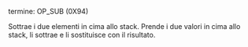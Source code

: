 termine: OP_SUB (0X94)

Sottrae i due elementi in cima allo stack. Prende i due valori in cima allo stack, li sottrae e li sostituisce con il risultato.